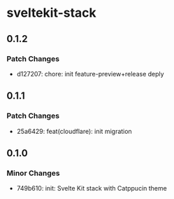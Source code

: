 # sveltekit-stack

## 0.1.2

### Patch Changes

- d127207: chore: init feature-preview+release deply

## 0.1.1

### Patch Changes

- 25a6429: feat(cloudflare): init migration

## 0.1.0

### Minor Changes

- 749b610: init: Svelte Kit stack with Catppucin theme
